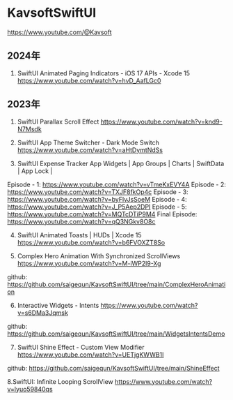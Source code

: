 # KavsoftSwiftUI

https://www.youtube.com/@Kavsoft



## 2024年


1. SwiftUI Animated Paging Indicators - iOS 17 APIs - Xcode 15
https://www.youtube.com/watch?v=hvD_AafLGc0



## 2023年
1. SwiftUI Parallax Scroll Effect
https://www.youtube.com/watch?v=knd9-N7Msdk

2. SwiftUI App Theme Switcher - Dark Mode Switch 
https://www.youtube.com/watch?v=aHtDymtNdSs


3. SwiftUI Expense Tracker App
Widgets | App Groups | Charts |  SwiftData | App Lock | 

Episode - 1: https://www.youtube.com/watch?v=vTmeKxEVY4A
Episode - 2: https://www.youtube.com/watch?v=TXJF8fkOp4c
Episode - 3: https://www.youtube.com/watch?v=byFlvJsSoeM
Episode - 4: https://www.youtube.com/watch?v=J_P5Aep2DPI
Episode - 5: https://www.youtube.com/watch?v=MQTcDTiP9M4
Final Episode: https://www.youtube.com/watch?v=qQ3NGkv8O8c

4. SwiftUI Animated Toasts | HUDs | Xcode 15
https://www.youtube.com/watch?v=b6FVOXZT8So


5. Complex Hero Animation With Synchronized ScrollViews
https://www.youtube.com/watch?v=M-iWP2l9-Xg


github: https://github.com/saigequn/KavsoftSwiftUI/tree/main/ComplexHeroAnimation


6. Interactive Widgets - Intents
https://www.youtube.com/watch?v=s6DMa3Jqmsk

github: https://github.com/saigequn/KavsoftSwiftUI/tree/main/WidgetsIntentsDemo


7. SwiftUI Shine Effect - Custom View Modifier
https://www.youtube.com/watch?v=UETjgKWWB1I

github: https://github.com/saigequn/KavsoftSwiftUI/tree/main/ShineEffect


8.SwiftUI: Infinite Looping ScrollView
https://www.youtube.com/watch?v=lyuo59840qs



